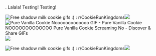 . Lalala! Testing! Testing!

<img src="https://preview.redd.it/free-shadow-milk-cookie-gifs-v0-hybv9qz6y4ne1.gif?width=200&amp;auto=webp&amp;s=bb7a729f0b16824097f597eaea3c547c0c407c8c" alt="Free shadow milk cookie gifs :) : r/CookieRunKingdoms"/>![](https://github.com/user-attachments/9b2a5a0d-97b5-42ca-9760-bd6c272990bc) <img src="https://media.tenor.com/pyMtS8EbsqwAAAAM/pure-vanilla-cookie-nooooooooooooo.gif" alt="Pure Vanilla Cookie Nooooooooooooo GIF - Pure Vanilla Cookie NOOOOOOOOOOOOO  Pure Vanilla Cookie Screaming No - Discover &amp; Share GIFs"/>![](https://github.com/user-attachments/0cbd8933-2d3b-4d2a-9cbf-3f34ee21f8bf)

<img src="https://preview.redd.it/free-shadow-milk-cookie-gifs-v0-0274upz6y4ne1.gif?width=389&amp;auto=webp&amp;s=ec4cc9d33bbe6f3bed4fd258f947089187c1bc6d" alt="Free shadow milk cookie gifs :) : r/CookieRunKingdoms"/>![](https://github.com/user-attachments/a50060ea-3037-4647-9a50-71fe6f1d30bc) 

